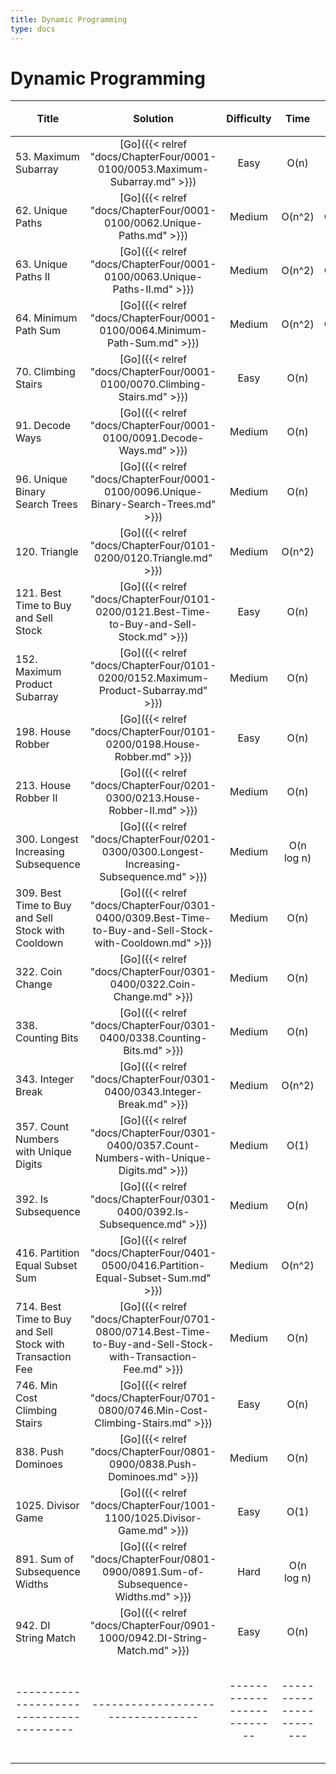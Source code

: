 ```yaml
---
title: Dynamic Programming
type: docs
---
```


# Dynamic Programming

| Title | Solution | Difficulty | Time | Space |收藏| 
| ----- | :--------: | :----------: | :----: | :-----: | :-----: |
|53. Maximum Subarray| [Go]({{< relref "docs/ChapterFour/0001-0100/0053.Maximum-Subarray.md" >}})| Easy | O(n)| O(n)||
|62. Unique Paths | [Go]({{< relref "docs/ChapterFour/0001-0100/0062.Unique-Paths.md" >}})| Medium | O(n^2)| O(n^2)||
|63. Unique Paths II | [Go]({{< relref "docs/ChapterFour/0001-0100/0063.Unique-Paths-II.md" >}})| Medium | O(n^2)| O(n^2)||
|64. Minimum Path Sum | [Go]({{< relref "docs/ChapterFour/0001-0100/0064.Minimum-Path-Sum.md" >}})| Medium | O(n^2)| O(n^2)||
|70. Climbing Stairs | [Go]({{< relref "docs/ChapterFour/0001-0100/0070.Climbing-Stairs.md" >}})| Easy | O(n)| O(n)||
|91. Decode Ways | [Go]({{< relref "docs/ChapterFour/0001-0100/0091.Decode-Ways.md" >}})| Medium | O(n)| O(n)||
|96. Unique Binary Search Trees | [Go]({{< relref "docs/ChapterFour/0001-0100/0096.Unique-Binary-Search-Trees.md" >}})| Medium | O(n)| O(n)||
|120. Triangle | [Go]({{< relref "docs/ChapterFour/0101-0200/0120.Triangle.md" >}})| Medium | O(n^2)| O(n)||
|121. Best Time to Buy and Sell Stock | [Go]({{< relref "docs/ChapterFour/0101-0200/0121.Best-Time-to-Buy-and-Sell-Stock.md" >}})| Easy | O(n)| O(1)||
|152. Maximum Product Subarray | [Go]({{< relref "docs/ChapterFour/0101-0200/0152.Maximum-Product-Subarray.md" >}})| Medium | O(n)| O(1)||
|198. House Robber | [Go]({{< relref "docs/ChapterFour/0101-0200/0198.House-Robber.md" >}})| Easy | O(n)| O(n)||
|213. House Robber II | [Go]({{< relref "docs/ChapterFour/0201-0300/0213.House-Robber-II.md" >}})| Medium | O(n)| O(n)||
|300. Longest Increasing Subsequence | [Go]({{< relref "docs/ChapterFour/0201-0300/0300.Longest-Increasing-Subsequence.md" >}})| Medium | O(n log n)| O(n)||
|309. Best Time to Buy and Sell Stock with Cooldown | [Go]({{< relref "docs/ChapterFour/0301-0400/0309.Best-Time-to-Buy-and-Sell-Stock-with-Cooldown.md" >}})| Medium | O(n)| O(n)||
|322. Coin Change | [Go]({{< relref "docs/ChapterFour/0301-0400/0322.Coin-Change.md" >}})| Medium | O(n)| O(n)||
|338. Counting Bits | [Go]({{< relref "docs/ChapterFour/0301-0400/0338.Counting-Bits.md" >}})| Medium | O(n)| O(n)||
|343. Integer Break | [Go]({{< relref "docs/ChapterFour/0301-0400/0343.Integer-Break.md" >}})| Medium | O(n^2)| O(n)||
|357. Count Numbers with Unique Digits | [Go]({{< relref "docs/ChapterFour/0301-0400/0357.Count-Numbers-with-Unique-Digits.md" >}})| Medium | O(1)| O(1)||
|392. Is Subsequence  | [Go]({{< relref "docs/ChapterFour/0301-0400/0392.Is-Subsequence.md" >}})| Medium | O(n)| O(1)||
|416. Partition Equal Subset Sum  | [Go]({{< relref "docs/ChapterFour/0401-0500/0416.Partition-Equal-Subset-Sum.md" >}})| Medium | O(n^2)| O(n)||
|714. Best Time to Buy and Sell Stock with Transaction Fee | [Go]({{< relref "docs/ChapterFour/0701-0800/0714.Best-Time-to-Buy-and-Sell-Stock-with-Transaction-Fee.md" >}})| Medium | O(n)| O(1)||
|746. Min Cost Climbing Stairs | [Go]({{< relref "docs/ChapterFour/0701-0800/0746.Min-Cost-Climbing-Stairs.md" >}})| Easy | O(n)| O(1)||
|838. Push Dominoes | [Go]({{< relref "docs/ChapterFour/0801-0900/0838.Push-Dominoes.md" >}})| Medium | O(n)| O(n)||
|1025. Divisor Game | [Go]({{< relref "docs/ChapterFour/1001-1100/1025.Divisor-Game.md" >}})| Easy | O(1)| O(1)||
|891. Sum of Subsequence Widths | [Go]({{< relref "docs/ChapterFour/0801-0900/0891.Sum-of-Subsequence-Widths.md" >}})| Hard | O(n log n)| O(1)||
|942. DI String Match | [Go]({{< relref "docs/ChapterFour/0901-1000/0942.DI-String-Match.md" >}})| Easy | O(n)| O(1)||
|---------------------------------------|---------------------------------|--------------------------|-----------------------|-----------|--------|